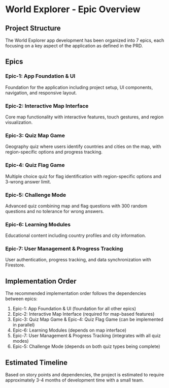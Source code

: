 # World Explorer - Epic Overview

## Project Structure

The World Explorer app development has been organized into 7 epics, each focusing on a key aspect of the application as defined in the PRD.

## Epics

### Epic-1: App Foundation & UI
Foundation for the application including project setup, UI components, navigation, and responsive layout.

### Epic-2: Interactive Map Interface
Core map functionality with interactive features, touch gestures, and region visualization.

### Epic-3: Quiz Map Game
Geography quiz where users identify countries and cities on the map, with region-specific options and progress tracking.

### Epic-4: Quiz Flag Game
Multiple choice quiz for flag identification with region-specific options and 3-wrong answer limit.

### Epic-5: Challenge Mode
Advanced quiz combining map and flag questions with 300 random questions and no tolerance for wrong answers.

### Epic-6: Learning Modules
Educational content including country profiles and city information.

### Epic-7: User Management & Progress Tracking
User authentication, progress tracking, and data synchronization with Firestore.

## Implementation Order

The recommended implementation order follows the dependencies between epics:

1. Epic-1: App Foundation & UI (foundation for all other epics)
2. Epic-2: Interactive Map Interface (required for map-based features)
3. Epic-3: Quiz Map Game & Epic-4: Quiz Flag Game (can be implemented in parallel)
4. Epic-6: Learning Modules (depends on map interface)
5. Epic-7: User Management & Progress Tracking (integrates with all quiz modes)
6. Epic-5: Challenge Mode (depends on both quiz types being complete)

## Estimated Timeline

Based on story points and dependencies, the project is estimated to require approximately 3-4 months of development time with a small team.